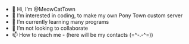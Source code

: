 - 👋 Hi, I’m @MeowCatTown
- 👀 I’m interested in coding, to make my own Pony Town custom server
- 🌱 I’m currently learning many programs
- 💞️ I’m not looking to collaborate
- 📫 How to reach me - (here will be my contacts (=^-.-^=))

<!---
MeowCatTown/MeowCatTown is a ✨ special ✨ repository because its `README.md` (this file) appears on your GitHub profile.
You can click the Preview link to take a look at your changes.
--->
